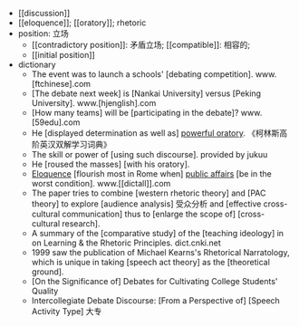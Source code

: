 - [[discussion]]
- [[eloquence]]; [[oratory]]; rhetoric
- position: 立场
    - [[contradictory position]]: 矛盾立场; [[compatible]]: 相容的;
    - [[initial position]]
- dictionary 
    - The event was to launch a schools' [debating competition]. www.[ftchinese].com
    - [The debate next week] is [Nankai University] versus [Peking University]. www.[hjenglish].com
    - [How many teams] will be [participating in the debate]? www.[59edu].com
    - He [displayed determination as well as] [powerful oratory]([[oratory]]). 《柯林斯高阶英汉双解学习词典》
    - The skill or power of [using such discourse]. provided by jukuu
    - He [roused the masses] [with his oratory]. 
    - [Eloquence]([[eloquence]]) [flourish most in Rome when] [public affairs](((qxj68Q5Zh))) [be in the worst condition]. www.[[dictall]].com
    - The paper tries to combine [western rhetoric theory] and [PAC theory] to explore [audience analysis] 受众分析 and [effective cross-cultural communication] thus to [enlarge the scope of] [cross-cultural research]. 
    - A summary of the [comparative study] of the [teaching ideology] in on Learning & the Rhetoric Principles. dict.cnki.net
    - 1999 saw the publication of Michael Kearns's Rhetorical Narratology, which is unique in taking [speech act theory] as the [theoretical ground]. 
    - [On the Significance of] Debates for Cultivating College Students' Quality 
    - Intercollegiate Debate Discourse: [From a Perspective of] [Speech Activity Type] 大专
